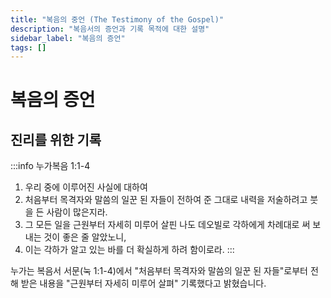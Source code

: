 ```yaml
---
title: "복음의 중언 (The Testimony of the Gospel)"
description: "복음서의 증언과 기록 목적에 대한 설명"
sidebar_label: "복음의 증언"
tags: []
---
```

# 복음의 증언

## 진리를 위한 기록

:::info 누가복음 1:1-4
1. 우리 중에 이루어진 사실에 대하여
2. 처음부터 목격자와 말씀의 일꾼 된 자들이 전하여 준 그대로 내력을 저술하려고 붓을 든 사람이 많은지라.
3. 그 모든 일을 근원부터 자세히 미루어 살핀 나도 데오빌로 각하에게 차례대로 써 보내는 것이 좋은 줄 알았노니,
4. 이는 각하가 알고 있는 바를 더 확실하게 하려 함이로라.
:::

누가는 복음서 서문(눅 1:1-4)에서 "처음부터 목격자와 말씀의 일꾼 된 자들"로부터 전해 받은 내용을 "근원부터 자세히 미루어 살펴" 기록했다고 밝혔습니다. 